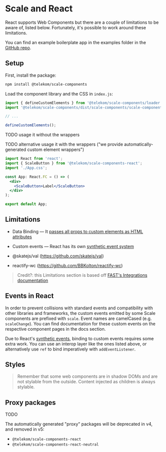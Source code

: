 # Scale and React

React supports Web Components but there are a couple of limitations to be aware of, listed below. Fortunately, it's possible to work around these limitations.

You can find an example boilerplate app in the examples folder in the [GitHub repo](https://github.com/telekom/scale/tree/main/examples).

## Setup

First, install the package:

```bash
npm install @telekom/scale-components
```

Load the component library and the CSS in `index.js`:

```js
import { defineCustomElements } from '@telekom/scale-components/loader';
import '@telekom/scale-components/dist/scale-components/scale-components.css';

// ...

defineCustomElements();
```

TODO usage it without the wrappers

TODO alternative usage it with the wrappers ("we provide automatically-generated custom element wrappers")

```jsx
import React from 'react';
import { ScaleButton } from '@telekom/scale-components-react';
import './App.css';

const App: React.FC = () => (
  <div>
    <ScaleButton>Label</ScaleButton>
  </div>
);

export default App;
```

## Limitations

- Data Binding — It [passes all props to custom elements as HTML attributes](https://github.com/facebook/react/issues/11347)
- Custom events — React has its own [synthetic event system](https://reactjs.org/docs/handling-events.html)

- @skatejs/val (https://github.com/skatejs/val)
- reactify-wc (https://github.com/BBKolton/reactify-wc)

> Credit?: this Limitations section is based off [FAST's Integrations documentation](https://www.fast.design/docs/integrations/react)

## Events in React

In order to prevent collisions with standard events and compatibility with other libraries and frameworks, the custom events emitted by some Scale components are prefixed with `scale`. Event names are camelCased (e.g. `scaleChange`). You can find documentation for these custom events on the respective component pages in the docs section.

Due to React's [synthetic events](https://reactjs.org/docs/handling-events.html), binding to custom events requires some extra work. You can use an interop layer like the ones listed above, or alternatively use `ref` to bind imperatively with `addEventListener`.

## Styles

> Remember that some web components are in shadow DOMs and are not stylable from the outside. Content injected as children is always stylable.

## Proxy packages

TODO

The automatically generated "proxy" packages will be deprecated in v4, and removed in v5:

- `@telekom/scale-components-react`
- `@telekom/scale-components-react-neutral`